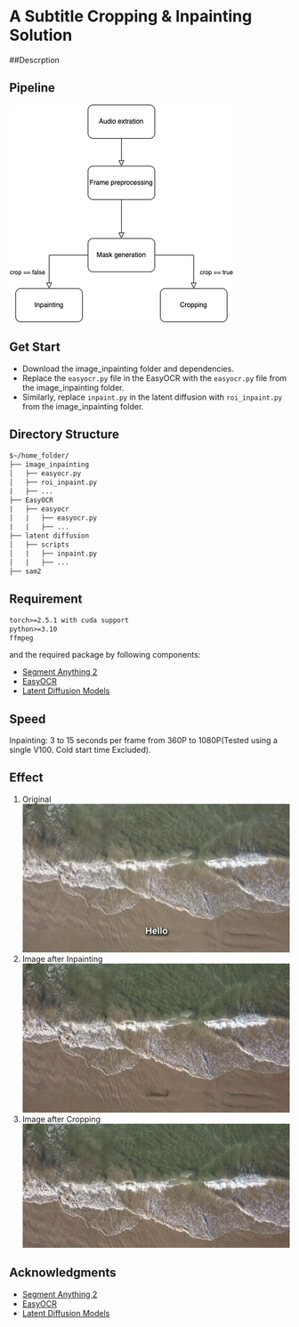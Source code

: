 # A Subtitle Cropping & Inpainting Solution


##Descrption
##  Pipeline
![pipeline](pipeline_en.png "Logo Title Text")
## Get Start
- Download the image_inpainting folder and dependencies. 
- Replace the ```easyocr.py``` file in the EasyOCR with the ```easyocr.py``` file from the image_inpainting folder.
- Similarly, replace ```inpaint.py``` in the latent diffusion with ```roi_inpaint.py``` from the image_inpainting folder.

## Directory Structure
```
$~/home_folder/
├── image_inpainting
│   ├── easyocr.py
│   ├── roi_inpaint.py
|   ├── ...
├── EasyOCR
|   ├── easyocr
│   |   ├── easyocr.py
|   |   ├── ...
├── latent diffusion
│   ├── scripts
│   |   ├── inpaint.py
│   |   ├── ...
├── sam2
```
## Requirement
```
torch>=2.5.1 with cuda support
python>=3.10
ffmpeg
```
and the required package by following components:
- [Segment Anything 2](https://github.com/facebookresearch/sam2)
- [EasyOCR](https://github.com/JaidedAI/EasyOCR)
- [Latent Diffusion Models](https://github.com/CompVis/latent-diffusion)

## Speed
Inpainting: 3 to 15 seconds per frame from 360P to 1080P(Tested using a single V100. Cold start time Excluded). 

## Effect
1. Original
![Original](frame_original.png "Original Image")
2. Image after Inpainting
![Inpainting](frame_inpainting.png "Image after inpainting")
3. Image after Cropping
![Cropping](frame_crop.png "Image after Cropping")

## Acknowledgments
- [Segment Anything 2](https://github.com/facebookresearch/sam2)
- [EasyOCR](https://github.com/JaidedAI/EasyOCR)
- [Latent Diffusion Models](https://github.com/CompVis/latent-diffusion)
